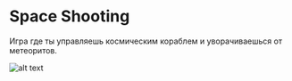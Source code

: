 # Space Shooting
Игра где ты управляешь космическим кораблем и уворачиваешься от метеоритов.

![alt text](https://i.imgur.com/Tx78acq.jpg)
